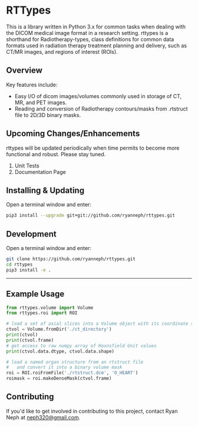 # RTTypes
This is a library written in Python 3.x for common tasks when dealing with the DICOM medical image format in a research setting. rttypes is a shorthand for Radiotherapy-types, class definitions for common data formats used in radiation therapy treatment planning and delivery, such as CT/MR images, and regions of interest (ROIs).
## Overview
Key features include:
* Easy I/O of dicom images/volumes commonly used in storage of CT, MR, and PET images.
* Reading and conversion of Radiotherapy contours/masks from .rtstruct file to 2D/3D binary masks.

## Upcoming Changes/Enhancements
rttypes will be updated periodically when time permits to become more functional and robust. Please stay tuned.
1. Unit Tests
2. Documentation Page

## Installing & Updating
Open a terminal window and enter:
``` bash
pip3 install --upgrade git+git://github.com/ryanneph/rttypes.git
```

## Development
Open a terminal window and enter:
``` bash
git clone https://github.com/ryanneph/rttypes.git
cd rttypes
pip3 install -e .
```

---
## Example Usage
```python
from rttypes.volume import Volume
from rttypes.roi import ROI

# load a set of axial slices into a Volume object with its coordinate system information
ctvol = Volume.fromDir('./ct_directory')
print(ctvol)
print(ctvol.frame)
# get access to raw numpy array of Hounsfield Unit values
print(ctvol.data.dtype, ctvol.data.shape)

# load a named organ structure from an rtstruct file
#   and convert it into a binary volume mask
roi = ROI.roiFromFile('./rtstruct.dcm', 'O_HEART')
roimask = roi.makeDenseMask(ctvol.frame)
```

## Contributing
If you'd like to get involved in contributing to this project, contact Ryan Neph at neph320@gmail.com.
